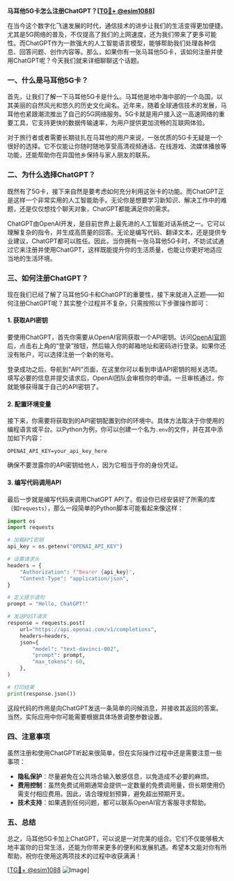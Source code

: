 **马耳他5G卡怎么注册ChatGPT？[[TG💪+ @esim1088](https://t.me/s/esim1088)]**

在当今这个数字化飞速发展的时代，通信技术的进步让我们的生活变得更加便捷。尤其是5G网络的普及，不仅提高了我们的上网速度，还为我们带来了更多可能性。而ChatGPT作为一款强大的人工智能语言模型，能够帮助我们处理各种信息、回答问题、创作内容等。那么，如果你有一张马耳他5G卡，该如何注册并使用ChatGPT呢？今天我们就来详细聊聊这个话题。

### 一、什么是马耳他5G卡？

首先，让我们了解一下马耳他5G卡是什么。马耳他是地中海中部的一个岛国，以其美丽的自然风光和悠久的历史文化闻名。近年来，随着全球通信技术的发展，马耳他也紧跟潮流推出了自己的5G网络服务。5G卡就是用户接入这一高速网络的重要工具，它支持更快的数据传输速率，为用户提供更加流畅的互联网体验。

对于旅行者或者需要长期驻扎在马耳他的用户来说，一张优质的5G卡无疑是一个很好的选择。它不仅能让你随时随地享受高清视频通话、在线游戏、流媒体播放等功能，还能帮助你在异国他乡保持与家人朋友的联系。

### 二、为什么选择ChatGPT？

既然有了5G卡，接下来自然是要考虑如何充分利用这张卡的功能。而ChatGPT正是这样一个非常实用的人工智能助手。无论你是想要学习新知识、解决工作中的难题，还是仅仅想找个聊天对象，ChatGPT都能满足你的需求。

ChatGPT由OpenAI开发，是目前世界上最先进的人工智能对话系统之一。它可以理解复杂的指令，并生成高质量的回答。无论是编写代码、翻译文本，还是提供专业建议，ChatGPT都可以胜任。因此，当你拥有一张马耳他5G卡时，不妨试试通过它来注册并使用ChatGPT，这样既能提升你的生活质量，也能让你更好地适应当地的生活环境。

### 三、如何注册ChatGPT？

现在我们已经了解了马耳他5G卡和ChatGPT的重要性，接下来就进入正题——如何注册ChatGPT呢？其实整个过程并不复杂，只需按照以下步骤操作即可：

#### 1. 获取API密钥

要使用ChatGPT，首先你需要从OpenAI官网获取一个API密钥。访问[OpenAI官网](https://openai.com/)后，点击右上角的“登录”按钮，然后输入你的邮箱地址和密码进行登录。如果你还没有账户，可以选择注册一个新的账号。

登录成功之后，导航到“API”页面，在这里你可以看到申请API密钥的相关选项。填写必要的信息并提交请求后，OpenAI团队会审核你的申请。一旦审核通过，你就能够获得属于自己的API密钥了。

#### 2. 配置环境变量

接下来，你需要将获取到的API密钥配置到你的环境中。具体方法取决于你使用的编程语言或平台。以Python为例，你可以创建一个名为`.env`的文件，并在其中添加如下内容：

```
OPENAI_API_KEY=your_api_key_here
```

确保不要泄露你的API密钥给他人，因为它相当于你的身份凭证。

#### 3. 编写代码调用API

最后一步就是编写代码来调用ChatGPT API了。假设你已经安装好了所需的库（如`requests`），那么一段简单的Python脚本可能看起来像这样：

```python
import os
import requests

# 加载API密钥
api_key = os.getenv("OPENAI_API_KEY")

# 设置请求头
headers = {
    "Authorization": f"Bearer {api_key}",
    "Content-Type": "application/json",
}

# 定义提示语句
prompt = "Hello, ChatGPT!"

# 发送POST请求
response = requests.post(
    url="https://api.openai.com/v1/completions",
    headers=headers,
    json={
        "model": "text-davinci-002",
        "prompt": prompt,
        "max_tokens": 60,
    },
)

# 打印结果
print(response.json())
```

这段代码的作用是向ChatGPT发送一条简单的问候消息，并接收其返回的答案。当然，实际应用中你可能需要根据具体场景调整参数设置。

### 四、注意事项

虽然注册和使用ChatGPT听起来很简单，但在实际操作过程中还是需要注意一些事项：

- **隐私保护**：尽量避免在公共场合输入敏感信息，以免造成不必要的麻烦。
- **费用控制**：虽然免费试用期通常会提供一定数量的免费调用量，但长期使用仍需支付相应费用。因此，请合理规划预算，避免超出预期开支。
- **技术支持**：如果遇到任何问题，都可以联系OpenAI官方客服寻求帮助。

### 五、总结

总之，马耳他5G卡加上ChatGPT，可以说是一对完美的组合。它们不仅能够极大地丰富你的日常生活，还能为你带来更多的便利和发展机遇。希望本文能对你有所帮助，祝你在使用这两项技术的过程中收获满满！

[[TG💪+ @esim1088](https://t.me/s/esim1088) ![Image](https://i.postimg.cc/4NQfJmqS/Snipaste-2025-05-13-00-14-12.png)]